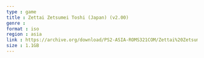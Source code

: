 ```yaml
---
type : game
title : Zettai Zetsumei Toshi (Japan) (v2.00)
genre : 
format : iso
region : asia
link : https://archive.org/download/PS2-ASIA-ROMS321COM/Zettai%20Zetsumei%20Toshi%20%28Japan%29%20%28v2.00%29.7z
size : 1.1GB
---
```

